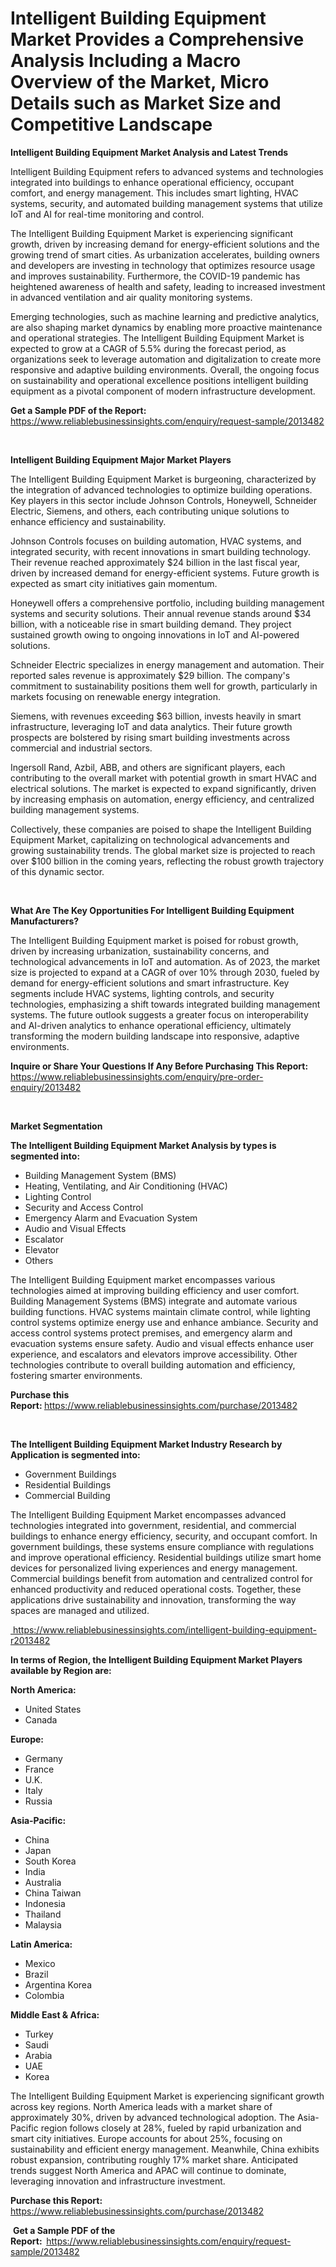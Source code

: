 <p><h1>Intelligent Building Equipment Market Provides a Comprehensive Analysis Including a Macro Overview of the Market, Micro Details such as Market Size and Competitive Landscape</h1></p><p><strong>Intelligent Building Equipment Market Analysis and Latest Trends</strong></p>
<p><p>Intelligent Building Equipment refers to advanced systems and technologies integrated into buildings to enhance operational efficiency, occupant comfort, and energy management. This includes smart lighting, HVAC systems, security, and automated building management systems that utilize IoT and AI for real-time monitoring and control.</p><p>The Intelligent Building Equipment Market is experiencing significant growth, driven by increasing demand for energy-efficient solutions and the growing trend of smart cities. As urbanization accelerates, building owners and developers are investing in technology that optimizes resource usage and improves sustainability. Furthermore, the COVID-19 pandemic has heightened awareness of health and safety, leading to increased investment in advanced ventilation and air quality monitoring systems.</p><p>Emerging technologies, such as machine learning and predictive analytics, are also shaping market dynamics by enabling more proactive maintenance and operational strategies. The Intelligent Building Equipment Market is expected to grow at a CAGR of 5.5% during the forecast period, as organizations seek to leverage automation and digitalization to create more responsive and adaptive building environments. Overall, the ongoing focus on sustainability and operational excellence positions intelligent building equipment as a pivotal component of modern infrastructure development.</p></p>
<p><strong>Get a Sample PDF of the Report:&nbsp;</strong> <a href="https://www.reliablebusinessinsights.com/enquiry/request-sample/2013482?utm_campaign=3430&utm_medium=2&utm_source=Github&utm_content=ia&utm_term=12042025&utm_id=intelligent-building-equipment">https://www.reliablebusinessinsights.com/enquiry/request-sample/2013482</a></p>
<p>&nbsp;</p>
<p><strong>Intelligent Building Equipment Major Market Players</strong></p>
<p><p>The Intelligent Building Equipment Market is burgeoning, characterized by the integration of advanced technologies to optimize building operations. Key players in this sector include Johnson Controls, Honeywell, Schneider Electric, Siemens, and others, each contributing unique solutions to enhance efficiency and sustainability.</p><p>Johnson Controls focuses on building automation, HVAC systems, and integrated security, with recent innovations in smart building technology. Their revenue reached approximately $24 billion in the last fiscal year, driven by increased demand for energy-efficient systems. Future growth is expected as smart city initiatives gain momentum.</p><p>Honeywell offers a comprehensive portfolio, including building management systems and security solutions. Their annual revenue stands around $34 billion, with a noticeable rise in smart building demand. They project sustained growth owing to ongoing innovations in IoT and AI-powered solutions.</p><p>Schneider Electric specializes in energy management and automation. Their reported sales revenue is approximately $29 billion. The company's commitment to sustainability positions them well for growth, particularly in markets focusing on renewable energy integration.</p><p>Siemens, with revenues exceeding $63 billion, invests heavily in smart infrastructure, leveraging IoT and data analytics. Their future growth prospects are bolstered by rising smart building investments across commercial and industrial sectors.</p><p>Ingersoll Rand, Azbil, ABB, and others are significant players, each contributing to the overall market with potential growth in smart HVAC and electrical solutions. The market is expected to expand significantly, driven by increasing emphasis on automation, energy efficiency, and centralized building management systems.</p><p>Collectively, these companies are poised to shape the Intelligent Building Equipment Market, capitalizing on technological advancements and growing sustainability trends. The global market size is projected to reach over $100 billion in the coming years, reflecting the robust growth trajectory of this dynamic sector.</p></p>
<p>&nbsp;</p>
<p><strong>What Are The Key Opportunities For Intelligent Building Equipment Manufacturers?</strong></p>
<p><p>The Intelligent Building Equipment market is poised for robust growth, driven by increasing urbanization, sustainability concerns, and technological advancements in IoT and automation. As of 2023, the market size is projected to expand at a CAGR of over 10% through 2030, fueled by demand for energy-efficient solutions and smart infrastructure. Key segments include HVAC systems, lighting controls, and security technologies, emphasizing a shift towards integrated building management systems. The future outlook suggests a greater focus on interoperability and AI-driven analytics to enhance operational efficiency, ultimately transforming the modern building landscape into responsive, adaptive environments.</p></p>
<p><strong>Inquire or Share Your Questions If Any Before Purchasing This Report:</strong> <a href="https://www.reliablebusinessinsights.com/enquiry/pre-order-enquiry/2013482?utm_campaign=3430&utm_medium=2&utm_source=Github&utm_content=ia&utm_term=12042025&utm_id=intelligent-building-equipment">https://www.reliablebusinessinsights.com/enquiry/pre-order-enquiry/2013482</a></p>
<p>&nbsp;</p>
<p><strong>Market Segmentation</strong></p>
<p><strong>The Intelligent Building Equipment Market Analysis by types is segmented into:</strong></p>
<p><ul><li>Building Management System (BMS)</li><li>Heating, Ventilating, and Air Conditioning (HVAC)</li><li>Lighting Control</li><li>Security and Access Control</li><li>Emergency Alarm and Evacuation System</li><li>Audio and Visual Effects</li><li>Escalator</li><li>Elevator</li><li>Others</li></ul></p>
<p><p>The Intelligent Building Equipment market encompasses various technologies aimed at improving building efficiency and user comfort. Building Management Systems (BMS) integrate and automate various building functions. HVAC systems maintain climate control, while lighting control systems optimize energy use and enhance ambiance. Security and access control systems protect premises, and emergency alarm and evacuation systems ensure safety. Audio and visual effects enhance user experience, and escalators and elevators improve accessibility. Other technologies contribute to overall building automation and efficiency, fostering smarter environments.</p></p>
<p><strong>Purchase this Report:&nbsp;</strong><a href="https://www.reliablebusinessinsights.com/purchase/2013482?utm_campaign=3430&utm_medium=2&utm_source=Github&utm_content=ia&utm_term=12042025&utm_id=intelligent-building-equipment">https://www.reliablebusinessinsights.com/purchase/2013482</a></p>
<p>&nbsp;</p>
<p><strong>The Intelligent Building Equipment Market Industry Research by Application is segmented into:</strong></p>
<p><ul><li>Government Buildings</li><li>Residential Buildings</li><li>Commercial Building</li></ul></p>
<p><p>The Intelligent Building Equipment Market encompasses advanced technologies integrated into government, residential, and commercial buildings to enhance energy efficiency, security, and occupant comfort. In government buildings, these systems ensure compliance with regulations and improve operational efficiency. Residential buildings utilize smart home devices for personalized living experiences and energy management. Commercial buildings benefit from automation and centralized control for enhanced productivity and reduced operational costs. Together, these applications drive sustainability and innovation, transforming the way spaces are managed and utilized.</p></p>
<p><a href="https://www.reliablebusinessinsights.com/intelligent-building-equipment-r2013482?utm_campaign=3430&utm_medium=2&utm_source=Github&utm_content=ia&utm_term=12042025&utm_id=intelligent-building-equipment">&nbsp;https://www.reliablebusinessinsights.com/intelligent-building-equipment-r2013482</a></p>
<p><strong>In terms of Region, the Intelligent Building Equipment Market Players available by Region are:</strong></p>
<p>
    <p> <strong> North America: </strong>
        <ul>
            <li>United States</li>
            <li>Canada</li>
        </ul>
        </p> 
    <p> <strong> Europe: </strong>
        <ul>
            <li>Germany</li>
            <li>France</li>
            <li>U.K.</li>
            <li>Italy</li>
            <li>Russia</li>
        </ul>
        </p> 
    <p> <strong> Asia-Pacific: </strong>
        <ul>
            <li>China</li>
            <li>Japan</li>
            <li>South Korea</li>
            <li>India</li>
            <li>Australia</li>
            <li>China Taiwan</li>
            <li>Indonesia</li>
            <li>Thailand</li>
            <li>Malaysia</li>
        </ul>
        </p> 
    <p> <strong> Latin America: </strong>
        <ul>
            <li>Mexico</li>
            <li>Brazil</li>
            <li>Argentina Korea</li>
            <li>Colombia</li>
        </ul>
        </p> 
    <p> <strong> Middle East & Africa: </strong>
        <ul>
            <li>Turkey</li>
            <li>Saudi</li>
            <li>Arabia</li>
            <li>UAE</li>
            <li>Korea</li>
        </ul>
    </p>
    </p>
<p><p>The Intelligent Building Equipment Market is experiencing significant growth across key regions. North America leads with a market share of approximately 30%, driven by advanced technological adoption. The Asia-Pacific region follows closely at 28%, fueled by rapid urbanization and smart city initiatives. Europe accounts for about 25%, focusing on sustainability and efficient energy management. Meanwhile, China exhibits robust expansion, contributing roughly 17% market share. Anticipated trends suggest North America and APAC will continue to dominate, leveraging innovation and infrastructure investment.</p></p>
<p><strong>Purchase this Report: </strong><a href="https://www.reliablebusinessinsights.com/purchase/2013482?utm_campaign=3430&utm_medium=2&utm_source=Github&utm_content=ia&utm_term=12042025&utm_id=intelligent-building-equipment">https://www.reliablebusinessinsights.com/purchase/2013482</a></p>
<p>&nbsp;<strong>Get a Sample PDF of the Report:&nbsp;&nbsp;</strong><a href="https://www.reliablebusinessinsights.com/enquiry/request-sample/2013482?utm_campaign=3430&utm_medium=2&utm_source=Github&utm_content=ia&utm_term=12042025&utm_id=intelligent-building-equipment">https://www.reliablebusinessinsights.com/enquiry/request-sample/2013482</a></p>
<p><strong></strong></p>
<p><p></p><p></p><p></p></p>